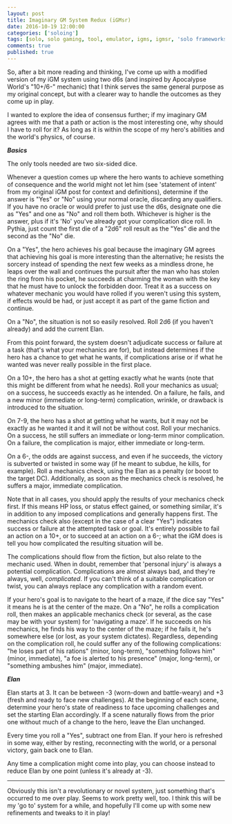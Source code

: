 ```yaml
---
layout: post
title: Imaginary GM System Redux (iGMsr)
date: 2016-10-19 12:00:00
categories: ['soloing']
tags: [solo, solo gaming, tool, emulator, igms, igmsr, 'solo frameworks']
comments: true
published: true
---
```


So, after a bit more reading and thinking, I've come up with a modified version of my iGM system using two d6s (and inspired by Apocalypse World's "10+/6-" mechanic) that I think serves the same general purpose as my original concept, but with a clearer way to handle the outcomes as they come up in play.

I wanted to explore the idea of consensus further; if my imaginary GM agrees with me that a path or action is the most interesting one, why should I have to roll for it? As long as it is within the scope of my hero's abilities and the world's physics, of course.

<!--more-->

__*Basics*__

The only tools needed are two six-sided dice.

Whenever a question comes up where the hero wants to achieve something of consequence and the world might not let him (see 'statement of intent' from my original iGM post for context and definitions), determine if the answer is "Yes" or "No" using your normal oracle, discarding any qualifiers. If you have no oracle or would prefer to just use the d6s, designate one die as "Yes" and one as "No" and roll them both. Whichever is higher is the answer, plus if it's 'No' you've already got your complication dice roll. In Pythia, just count the first die of a "2d6" roll result as the "Yes" die and the second as the "No" die.

On a "Yes", the hero achieves his goal because the imaginary GM agrees that achieving his goal is more interesting than the alternative; he resists the sorcery instead of spending the next few weeks as a mindless drone, he leaps over the wall and continues the pursuit after the man who has stolen the ring from his pocket, he succeeds at charming the woman with the key that he must have to unlock the forbidden door. Treat it as a success on whatever mechanic you would have rolled if you weren't using this system, if effects would be had, or just accept it as part of the game fiction and continue.

On a "No", the situation is not so easily resolved. Roll 2d6 (if you haven't already) and add the current Elan.

From this point forward, the system doesn't adjudicate success or failure at a task (that's what your mechanics are for), but instead determines if the hero has a chance to get what he wants, if complications arise or if what he wanted was never really possible in the first place.

On a 10+, the hero has a shot at getting exactly what he wants (note that this might be different from what he needs). Roll your mechanics as usual; on a success, he succeeds exactly as he intended. On a failure, he fails, and a new minor (immediate or long-term) complication, wrinkle, or drawback is introduced to the situation.

On 7-9, the hero has a shot at getting what he wants, but it may not be exactly as he wanted it and it will not be without cost. Roll your mechanics. On a success, he still suffers an immediate or long-term minor complication. On a failure, the complication is major, either immediate or long-term.

On a 6-, the odds are against success, and even if he succeeds, the victory is subverted or twisted in some way (if he meant to subdue, he kills, for example). Roll a mechanics check, using the Elan as a penalty (or boost to the target DC). Additionally, as soon as the mechanics check is resolved, he suffers a major, immediate complication.

Note that in all cases, you should apply the results of your mechanics check first. If this means HP loss, or status effect gained, or something similar, it's in addition to any imposed complications and generally happens first. The mechanics check also (except in the case of a clear "Yes") indicates success or failure at the attempted task or goal. It's entirely possible to fail an action on a 10+, or to succeed at an action on a 6-; what the iGM does is tell you how complicated the resulting situation will be.

The complications should flow from the fiction, but also relate to the mechanic used. When in doubt, remember that 'personal injury' is always a potential complication. Complications are almost always bad, and they're always, well, *complicated*. If you can't think of a suitable complication or twist, you can always replace any complication with a random event.

If your hero's goal is to navigate to the heart of a maze, if the dice say "Yes" it means he is at the center of the maze. On a "No", he rolls a complication roll, then makes an applicable mechanics check (or several, as the case may be with your system) for 'navigating a maze'. If he succeeds on his mechanics, he finds his way to the center of the maze; if he fails it, he's somewhere else (or lost, as your system dictates). Regardless, depending on the complication roll, he could suffer any of the following complications: "he loses part of his rations" (minor, long-term), "something follows him" (minor, immediate), "a foe is alerted to his presence" (major, long-term), or "something ambushes him" (major, immediate).

__*Elan*__

Elan starts at 3. It can be between -3 (worn-down and battle-weary) and +3 (fresh and ready to face new challenges). At the beginning of each scene, determine your hero's state of readiness to face upcoming challenges and set the starting Elan accordingly. If a scene naturally flows from the prior one without much of a change to the hero, leave the Elan unchanged.

Every time you roll a "Yes", subtract one from Elan. If your hero is refreshed in some way, either by resting, reconnecting with the world, or a personal victory, gain back one to Elan.

Any time a complication might come into play, you can choose instead to reduce Elan by one point (unless it's already at -3).

---

Obviously this isn't a revolutionary or novel system, just something that's occurred to me over play. Seems to work pretty well, too. I think this will be my 'go to' system for a while, and hopefully I'll come up with some new refinements and tweaks to it in play!
